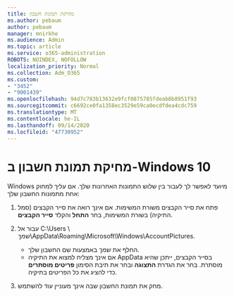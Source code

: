 ```yaml
---
title: מחיקת תמונת חשבון
ms.author: pebaum
author: pebaum
manager: mnirkhe
ms.audience: Admin
ms.topic: article
ms.service: o365-administration
ROBOTS: NOINDEX, NOFOLLOW
localization_priority: Normal
ms.collection: Adm_O365
ms.custom:
- "3452"
- "9001439"
ms.openlocfilehash: 94d7c783b13632e9fcf0875785fdeab8b8951f93
ms.sourcegitcommit: c6692ce0fa1358ec3529e59ca0ecdfdea4cdc759
ms.translationtype: MT
ms.contentlocale: he-IL
ms.lasthandoff: 09/14/2020
ms.locfileid: "47730952"
---
```

# <a name="delete-an-account-picture-in-windows-10"></a>מחיקת תמונת חשבון ב-Windows 10

Windows מיועד לאפשר לך לעבור בין שלוש התמונות האחרונות שלך. אם עליך למחוק אחת מתמונות החשבון שלך:

1. פתח את סייר הקבצים משורת המשימות. אם אינך רואה את סייר הקבצים (סמל התיקיה) בשורת המשימות, בחר **התחל** והקלד **סייר הקבצים**.

2. עבור אל C:\Users \\ *שמך*\AppData\Roaming\Microsoft\Windows\AccountPictures. 
    - החלף את *שמך* באמצעות שם החשבון שלך.
    - אם אינך מצליח למצוא את התיקיה AppData בסייר הקבצים, ייתכן שהיא מוסתרת. בחר את הגדרת **התצוגה** ובחר את תיבת הסימון **פריטים מוסתרים** כדי להציג את כל הפריטים בתיקיה.

3. מחק את תמונת החשבון שבה אינך מעוניין עוד להשתמש.
 
 